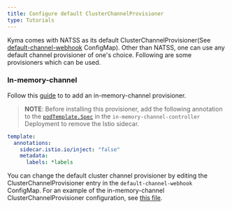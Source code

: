 ```yaml
---
title: Configure default ClusterChannelProvisioner
type: Tutorials
---
```


Kyma comes with NATSS as its default ClusterChannelProvisioner(See [default-channel-webhook](../../resources/knative-eventing/charts/knative-eventing/templates/eventing.yaml) ConfigMap). Other than NATSS, one can use any default channel provisioner of one's choice. Following are some provisioners which can be used.

### In-memory-channel
Follow this [guide](https://github.com/knative/eventing/tree/master/config/provisioners/in-memory-channel) to to add an in-memory-channel provisioner.

> **NOTE**: Before installing this provisioner, add the following annotation to the [`podTemplate.Spec`](https://github.com/knative/eventing/blob/master/config/provisioners/in-memory-channel/in-memory-channel.yaml#L107) in the `in-memory-channel-controller` Deployment to remove the Istio sidecar.

```yaml
template:
  annotations:
    sidecar.istio.io/inject: "false"
    metadata:
      labels: *labels
```

You can change the default cluster channel provisioner by editing the ClusterChannelProvisioner entry in the `default-channel-webhook` ConfigMap. For an example of the in-memory-channel ClusterChannelProvisioner configuration, see [this file](https://github.com/knative/eventing/blob/master/config/400-default-channel-config.yaml).
